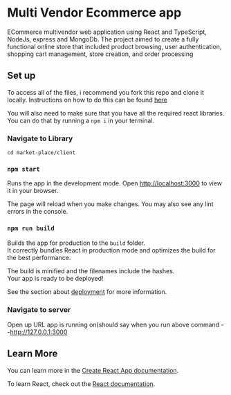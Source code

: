 # Multi Vendor Ecommerce app

ECommerce multivendor web application using React and TypeScript, NodeJs, express and MongoDb. The project aimed to create a fully functional online store that included product browsing, user authentication, shopping cart management, store creation, and order processing

## Set up

To access all of the files, i recommend you fork this repo and clone it locally. Instructions on how to do this can be found [here](https://help.github.com/en/github/getting-started-with-github/fork-a-repo)

You will also need to make sure that you have all the required react libraries. You can do that by running a ``npm i`` in your terminal.

### Navigate to Library

`cd market-place/client`

### `npm start`

Runs the app in the development mode.
Open [http://localhost:3000](http://localhost:3000) to view it in your browser.

The page will reload when you make changes.
You may also see any lint errors in the console.

### `npm run build`

Builds the app for production to the `build` folder.\
It correctly bundles React in production mode and optimizes the build for the best performance.

The build is minified and the filenames include the hashes.\
Your app is ready to be deployed!

See the section about [deployment](https://facebook.github.io/create-react-app/docs/deployment) for more information.

### Navigate to server

Open up URL app is running on(should say when you run above command --http://127.0.0.1:3000

## Learn More

You can learn more in the [Create React App documentation](https://facebook.github.io/create-react-app/docs/getting-started).

To learn React, check out the [React documentation](https://reactjs.org/).

